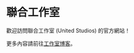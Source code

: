 # 聯合工作室

歡迎訪問聯合工作室 (United Studios) 的官方網站！

更多內容請前往[工作室博客](https://flowus.cn/lhgzs/share/cee3fc9b-a6f2-4482-a1e2-62118a0e1b29)。
